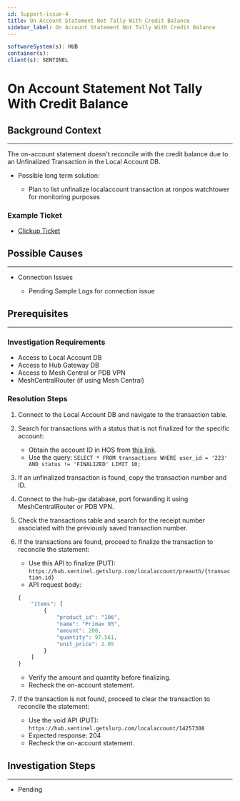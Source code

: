 ```yaml
---
id: Support-issue-4
title: On Account Statement Not Tally With Credit Balance
sidebar_label: On Account Statement Not Tally With Credit Balance
---
```


```javascript
softwareSystem(s): HUB
container(s): 
client(s): SENTINEL
```

# On Account Statement Not Tally With Credit Balance

## Background Context

***

The on-account statement doesn't reconcile with the credit balance due to an Unfinalized Transaction in the Local Account DB.

* Possible long term solution:

    * Plan to list unfinalize localaccount transaction at ronpos watchtower for monitoring purposes

### Example Ticket

* [Clickup Ticket](https://app.clickup.com/t/862kbtj2g)


## Possible Causes

***

* Connection Issues

    * Pending Sample Logs for connection issue

## Prerequisites

***

### Investigation Requirements

* Access to Local Account DB
* Access to Hub Gateway DB
* Access to Mesh Central or PDB VPN
* MeshCentralRouter (if using Mesh Central)

### Resolution Steps

1. Connect to the Local Account DB and navigate to the transaction table.
2. Search for transactions with a status that is not finalized for the specific account:

    * Obtain the account ID in HOS from [this link](https://hos.sentinel.getslurp.com/franchise/localaccount#/local-account/223).
    * Use the query: `SELECT * FROM transactions WHERE user_id = '223' AND status != 'FINALIZED' LIMIT 10;`

3. If an unfinalized transaction is found, copy the transaction number and ID.
4. Connect to the hub-gw database, port forwarding it using MeshCentralRouter or PDB VPN.
5. Check the transactions table and search for the receipt number associated with the previously saved transaction number.
6. If the transactions are found, proceed to finalize the transaction to reconcile the statement:

    * Use this API to finalize (PUT): `https://hub.sentinel.getslurp.com/localaccount/preauth/{transaction.id}`
    * API request body:
    ```js
    {
        "items": [
            {
                "product_id": "106",
                "name": "Primax 95",
                "amount": 200,
                "quantity": 97.561,
                "unit_price": 2.05
            }
        ]
    }
    ```
    * Verify the amount and quantity before finalizing.
    * Recheck the on-account statement.

7. If the transaction is not found, proceed to clear the transaction to reconcile the statement:

    * Use the void API (PUT): `https://hub.sentinel.getslurp.com/localaccount/14257308`
    * Expected response: 204
    * Recheck the on-account statement.

## Investigation Steps

***

* Pending